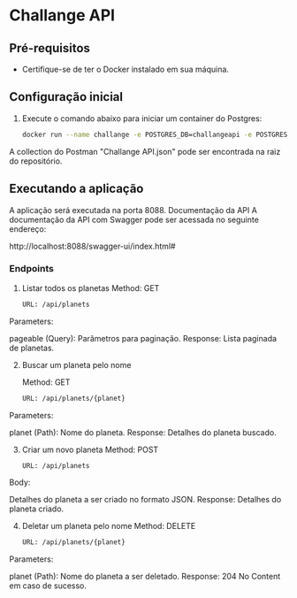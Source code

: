 # Challange API

## Pré-requisitos

- Certifique-se de ter o Docker instalado em sua máquina.

## Configuração inicial

1. Execute o comando abaixo para iniciar um container do Postgres:

   ```bash
   docker run --name challange -e POSTGRES_DB=challangeapi -e POSTGRES_USER=challange -e POSTGRES_PASSWORD=challange -p 5432:5432 -d postgres:latest

A collection do Postman "Challange API.json" pode ser encontrada na raiz do repositório.
## Executando a aplicação
A aplicação será executada na porta 8088.
Documentação da API
A documentação da API com Swagger pode ser acessada no seguinte endereço:

http://localhost:8088/swagger-ui/index.html#

### Endpoints
1. Listar todos os planetas
   Method: GET
    ```bash
    URL: /api/planets

Parameters:

pageable (Query): Parâmetros para paginação.
Response: Lista paginada de planetas.

    
2. Buscar um planeta pelo nome

   Method: GET
    ```bash
    URL: /api/planets/{planet}

Parameters:

planet (Path): Nome do planeta.
Response: Detalhes do planeta buscado.

3. Criar um novo planeta
   Method: POST
    ```bash
    URL: /api/planets

Body:

Detalhes do planeta a ser criado no formato JSON.
Response: Detalhes do planeta criado.

4. Deletar um planeta pelo nome
   Method: DELETE
    
    ```bash
    URL: /api/planets/{planet}

Parameters:

planet (Path): Nome do planeta a ser deletado.
Response: 204 No Content em caso de sucesso.



